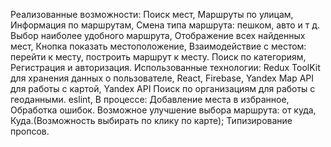 Реализованные возможности: 
    Поиск мест, 
    Маршруты по улицам,
    Информация по маршрутам,
    Смена типа маршрута: пешком, авто и т д.
    Выбор наиболее удобного маршрута,
    Отображение всех найденных мест,
    Кнопка показать местоположение,
    Взаимодействие с местом: перейти к месту, построить маршрут к месту.
    Поиск по категориям,
    Регистрация и авторизация.
Использованные технологии:
    Redux ToolKit для хранения данных о пользователе,
    React, 
    Firebase,
    Yandex Map API для работы с картой,
    Yandex API Поиск по организациям для работы с геоданными.
    eslint,
В процессе:
    Добавление места в избранное,
    Обработка ошибок.
    Возможное улучшение выбора маршрута: от куда, Куда.(Возможность выбирать по клику по карте);
    Типизирование пропсов.